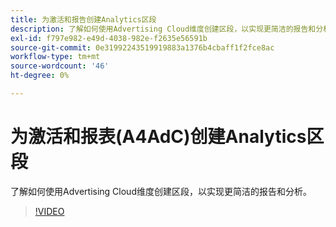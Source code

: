 ```yaml
---
title: 为激活和报告创建Analytics区段
description: 了解如何使用Advertising Cloud维度创建区段，以实现更简洁的报告和分析。
exl-id: f797e982-e49d-4038-982e-f2635e56591b
source-git-commit: 0e31992243519919883a1376b4cbaff1f2fce8ac
workflow-type: tm+mt
source-wordcount: '46'
ht-degree: 0%

---
```


# 为激活和报表(A4AdC)创建Analytics区段

了解如何使用Advertising Cloud维度创建区段，以实现更简洁的报告和分析。

>[!VIDEO](https://video.tv.adobe.com/v/33916)
